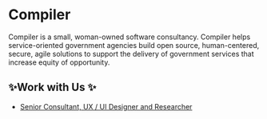 # Compiler

Compiler is a small, woman-owned software consultancy. Compiler helps service-oriented government agencies build open source, human-centered, secure, agile solutions to support the delivery of government services that increase equity of opportunity.

## ✨Work with Us ✨

+ [Senior Consultant, UX / UI Designer and Researcher](https://github.com/compilerla/compiler/blob/main/jobs/ux-ui-designer-researcher.md)
